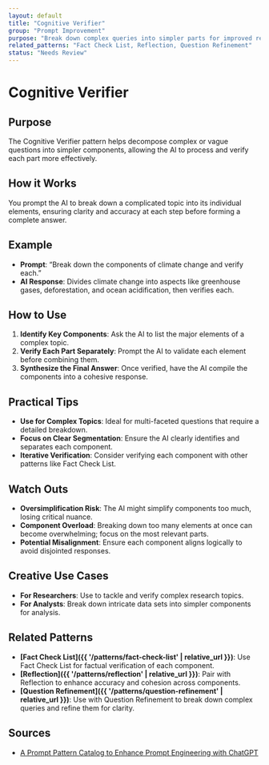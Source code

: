 ```yaml
---
layout: default
title: "Cognitive Verifier"
group: "Prompt Improvement"
purpose: "Break down complex queries into simpler parts for improved reasoning."
related_patterns: "Fact Check List, Reflection, Question Refinement"
status: "Needs Review"
---
```


# Cognitive Verifier

## Purpose
The Cognitive Verifier pattern helps decompose complex or vague questions into simpler components, allowing the AI to process and verify each part more effectively.

## How it Works
You prompt the AI to break down a complicated topic into its individual elements, ensuring clarity and accuracy at each step before forming a complete answer.

## Example
- **Prompt**: “Break down the components of climate change and verify each.”
- **AI Response**: Divides climate change into aspects like greenhouse gases, deforestation, and ocean acidification, then verifies each.

## How to Use
1. **Identify Key Components**: Ask the AI to list the major elements of a complex topic.
2. **Verify Each Part Separately**: Prompt the AI to validate each element before combining them.
3. **Synthesize the Final Answer**: Once verified, have the AI compile the components into a cohesive response.

## Practical Tips
- **Use for Complex Topics**: Ideal for multi-faceted questions that require a detailed breakdown.
- **Focus on Clear Segmentation**: Ensure the AI clearly identifies and separates each component.
- **Iterative Verification**: Consider verifying each component with other patterns like Fact Check List.

## Watch Outs
- **Oversimplification Risk**: The AI might simplify components too much, losing critical nuance.
- **Component Overload**: Breaking down too many elements at once can become overwhelming; focus on the most relevant parts.
- **Potential Misalignment**: Ensure each component aligns logically to avoid disjointed responses.

## Creative Use Cases
- **For Researchers**: Use to tackle and verify complex research topics.
- **For Analysts**: Break down intricate data sets into simpler components for analysis.

## Related Patterns
- **[Fact Check List]({{ '/patterns/fact-check-list' | relative_url }})**: Use Fact Check List for factual verification of each component.
- **[Reflection]({{ '/patterns/reflection' | relative_url }})**: Pair with Reflection to enhance accuracy and cohesion across components.
- **[Question Refinement]({{ '/patterns/question-refinement' | relative_url }})**: Use with Question Refinement to break down complex queries and refine them for clarity.

## Sources
- [A Prompt Pattern Catalog to Enhance Prompt Engineering with ChatGPT](https://arxiv.org/pdf/2302.11382)